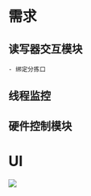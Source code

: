 
# 需求

## 读写器交互模块

	- 绑定分拣口

## 线程监控


## 硬件控制模块

# UI

<img src='https://raw.githubusercontent.com/aaana/UHFReader/master/doc/ui.png'></img>
